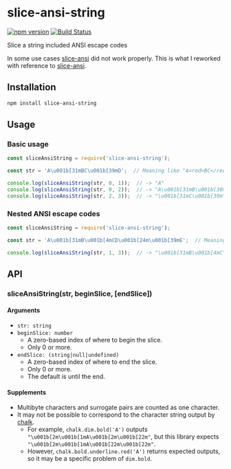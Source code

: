 # slice-ansi-string

[![npm version](https://badge.fury.io/js/slice-ansi-string.svg)](https://badge.fury.io/js/slice-ansi-string)
[![Build Status](https://travis-ci.org/kjirou/slice-ansi-string.svg?branch=master)](https://travis-ci.org/kjirou/slice-ansi-string)

Slice a string included ANSI escape codes

In some use cases [slice-ansi](https://github.com/chalk/slice-ansi) did not work properly.
This is what I reworked with reference to [slice-ansi](https://github.com/chalk/slice-ansi).


## Installation

```bash
npm install slice-ansi-string
```


## Usage
### Basic usage

```js
const sliceAnsiString = require('slice-ansi-string');

const str = 'A\u001b[31mBC\u001b[39mD';  // Meaning like "A<red>BC</red>D"

console.log(sliceAnsiString(str, 0, 1));  // -> "A"
console.log(sliceAnsiString(str, 0, 2));  // -> "A\u001b[31mB\u001b[39m", meaning like "A<red>B</red>"
console.log(sliceAnsiString(str, 2, 3));  // -> "\u001b[31mC\u001b[39m", meaning like "<red>C</red>"
```

### Nested ANSI escape codes

```js
const sliceAnsiString = require('slice-ansi-string');

const str = 'A\u001b[31mB\u001b[4mCD\u001b[24m\u001b[39mE';  // Meaning like "A<red>B<underline>CD</underline></red>E"

console.log(sliceAnsiString(str, 1, 3));  // -> "\u001b[31mB\u001b[4mC\u001b[24m\u001b[39m", meaning like "<red>B<underline>C</underline></red>"
```


## API
### sliceAnsiString(str, beginSlice, [endSlice])
#### Arguments

- `str: string`
- `beginSlice: number`
  - A zero-based index of where to begin the slice.
  - Only 0 or more.
- `endSlice: (string|null|undefined)`
  - A zero-based index of where to end the slice.
  - Only 0 or more.
  - The default is until the end.

#### Supplements

- Multibyte characters and surrogate pairs are counted as one character.
- It may not be possible to correspond to the character string output by [chalk](https://github.com/chalk/chalk).
  - For example, `chalk.dim.bold('A')` outputs `"\u001b[2m\u001b[1mA\u001b[2m\u001b[22m"`, but this library expects `"\u001b[2m\u001b[1mA\u001b[22m\u001b[22m"`.
  - However, `chalk.bold.underline.red('A')` returns expected outputs, so it may be a specific problem of `dim.bold`.
